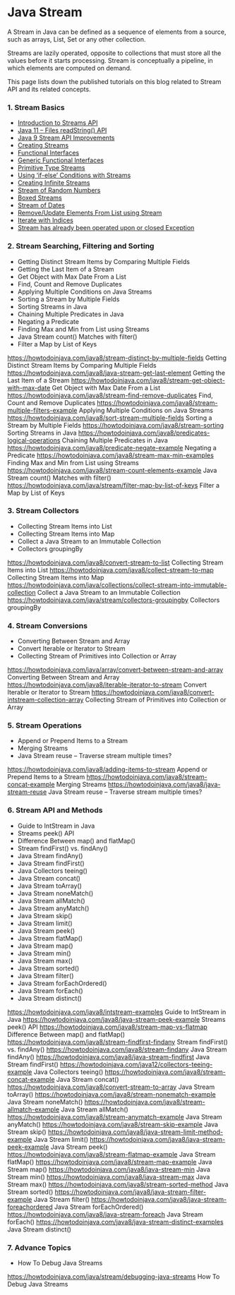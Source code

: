 # Java Stream

A Stream in Java can be defined as a sequence of elements from a source, such as arrays, List, Set or any other collection.

Streams are lazily operated, opposite to collections that must store all the values before it starts processing. Stream is conceptually a pipeline, in which elements are computed on demand.

This page lists down the published tutorials on this blog related to Stream API and its related concepts.

### 1. Stream Basics
- [Introduction to Streams API](https://howtodoinjava.com/java/stream/java-streams-by-examples)
- [Java 11 – Files readString() API](https://howtodoinjava.com/java11/files-readstring-read-file-to-string/)
- [Java 9 Stream API Improvements](https://howtodoinjava.com/java9/stream-api-improvements)
- [Creating Streams](https://howtodoinjava.com/java/stream/create-streams)
- [Functional Interfaces](https://howtodoinjava.com/java/stream/functional-interface-tutorial)
- [Generic Functional Interfaces](https://howtodoinjava.com/java/stream/generic-functional-interfaces)
- [Primitive Type Streams](https://howtodoinjava.com/java/stream/primitive-type-streams)
- [Using ‘if-else’ Conditions with Streams](https://howtodoinjava.com/java8/stream-if-else-logic)
- [Creating Infinite Streams](https://howtodoinjava.com/java8/java-infinite-stream)
- [Stream of Random Numbers](https://howtodoinjava.com/java8/stream-random-numbers-range)
- [Boxed Streams](https://howtodoinjava.com/java8/java8-boxed-intstream)
- [Stream of Dates](https://howtodoinjava.com/java9/stream-dates-datesuntil)
- [Remove/Update Elements From List using Stream](https://howtodoinjava.com/java/stream/remove-update-stream-elements)
- [Iterate with Indices](https://howtodoinjava.com/java/stream/iterate-over-stream-with-indices)
- [Stream has already been operated upon or closed Exception](https://howtodoinjava.com/java/stream/stream-has-already-been-operated-upon-or-closed)

### 2. Stream Searching, Filtering and Sorting
- Getting Distinct Stream Items by Comparing Multiple Fields
- Getting the Last Item of a Stream
- Get Object with Max Date From a List
- Find, Count and Remove Duplicates
- Applying Multiple Conditions on Java Streams
- Sorting a Stream by Multiple Fields
- Sorting Streams in Java
- Chaining Multiple Predicates in Java
- Negating a Predicate
- Finding Max and Min from List using Streams
- Java Stream count() Matches with filter()
- Filter a Map by List of Keys


https://howtodoinjava.com/java8/stream-distinct-by-multiple-fields Getting Distinct Stream Items by Comparing Multiple Fields
https://howtodoinjava.com/java8/java-stream-get-last-element Getting the Last Item of a Stream
https://howtodoinjava.com/java8/stream-get-object-with-max-date Get Object with Max Date From a List
https://howtodoinjava.com/java8/stream-find-remove-duplicates Find, Count and Remove Duplicates
https://howtodoinjava.com/java8/stream-multiple-filters-example Applying Multiple Conditions on Java Streams
https://howtodoinjava.com/java8/sort-stream-multiple-fields Sorting a Stream by Multiple Fields
https://howtodoinjava.com/java8/stream-sorting Sorting Streams in Java
https://howtodoinjava.com/java8/predicates-logical-operations Chaining Multiple Predicates in Java
https://howtodoinjava.com/java8/predicate-negate-example Negating a Predicate
https://howtodoinjava.com/java8/stream-max-min-examples Finding Max and Min from List using Streams
https://howtodoinjava.com/java8/stream-count-elements-example Java Stream count() Matches with filter()
https://howtodoinjava.com/java/stream/filter-map-by-list-of-keys Filter a Map by List of Keys

### 3. Stream Collectors
- Collecting Stream Items into List
- Collecting Stream Items into Map
- Collect a Java Stream to an Immutable Collection
- Collectors groupingBy

https://howtodoinjava.com/java8/convert-stream-to-list Collecting Stream Items into List
https://howtodoinjava.com/java8/collect-stream-to-map Collecting Stream Items into Map
https://howtodoinjava.com/java/collections/collect-stream-into-immutable-collection Collect a Java Stream to an Immutable Collection
https://howtodoinjava.com/java/stream/collectors-groupingby Collectors groupingBy

### 4. Stream Conversions
- Converting Between Stream and Array
- Convert Iterable or Iterator to Stream
- Collecting Stream of Primitives into Collection or Array

https://howtodoinjava.com/java/array/convert-between-stream-and-array Converting Between Stream and Array
https://howtodoinjava.com/java8/iterable-iterator-to-stream Convert Iterable or Iterator to Stream
https://howtodoinjava.com/java8/convert-intstream-collection-array Collecting Stream of Primitives into Collection or Array

### 5. Stream Operations
- Append or Prepend Items to a Stream
- Merging Streams
- Java Stream reuse – Traverse stream multiple times?

https://howtodoinjava.com/java8/adding-items-to-stream Append or Prepend Items to a Stream
https://howtodoinjava.com/java8/stream-concat-example Merging Streams
https://howtodoinjava.com/java8/java-stream-reuse Java Stream reuse – Traverse stream multiple times?

### 6. Stream API and Methods
- Guide to IntStream in Java
- Streams peek() API
- Difference Between map() and flatMap()
- Stream findFirst() vs. findAny()
- Java Stream findAny()
- Java Stream findFirst()
- Java Collectors teeing()
- Java Stream concat()
- Java Stream toArray()
- Java Stream noneMatch()
- Java Stream allMatch()
- Java Stream anyMatch()
- Java Stream skip()
- Java Stream limit()
- Java Stream peek()
- Java Stream flatMap()
- Java Stream map()
- Java Stream min()
- Java Stream max()
- Java Stream sorted()
- Java Stream filter()
- Java Stream forEachOrdered()
- Java Stream forEach()
- Java Stream distinct()

https://howtodoinjava.com/java8/intstream-examples Guide to IntStream in Java
https://howtodoinjava.com/java8/java-stream-peek-example Streams peek() API
https://howtodoinjava.com/java8/stream-map-vs-flatmap Difference Between map() and flatMap()
https://howtodoinjava.com/java8/stream-findfirst-findany Stream findFirst() vs. findAny()
https://howtodoinjava.com/java8/stream-findany Java Stream findAny()
https://howtodoinjava.com/java8/java-stream-findfirst Java Stream findFirst()
https://howtodoinjava.com/java12/collectors-teeing-example Java Collectors teeing()
https://howtodoinjava.com/java8/stream-concat-example Java Stream concat()
https://howtodoinjava.com/java8/convert-stream-to-array Java Stream toArray()
https://howtodoinjava.com/java8/stream-nonematch-example Java Stream noneMatch()
https://howtodoinjava.com/java8/stream-allmatch-example Java Stream allMatch()
https://howtodoinjava.com/java8/stream-anymatch-example Java Stream anyMatch()
https://howtodoinjava.com/java8/stream-skip-example Java Stream skip()
https://howtodoinjava.com/java8/java-stream-limit-method-example Java Stream limit()
https://howtodoinjava.com/java8/java-stream-peek-example Java Stream peek()
https://howtodoinjava.com/java8/stream-flatmap-example Java Stream flatMap()
https://howtodoinjava.com/java8/stream-map-example Java Stream map()
https://howtodoinjava.com/java8/java-stream-min Java Stream min()
https://howtodoinjava.com/java8/java-stream-max Java Stream max()
https://howtodoinjava.com/java8/stream-sorted-method Java Stream sorted()
https://howtodoinjava.com/java8/java-stream-filter-example Java Stream filter()
https://howtodoinjava.com/java8/java-stream-foreachordered Java Stream forEachOrdered()
https://howtodoinjava.com/java8/java-stream-foreach Java Stream forEach()
https://howtodoinjava.com/java8/java-stream-distinct-examples Java Stream distinct()

### 7. Advance Topics
- How To Debug Java Streams

https://howtodoinjava.com/java/stream/debugging-java-streams How To Debug Java Streams
